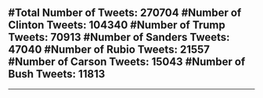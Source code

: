 #Total Number of Tweets: 270704 
#Number of Clinton Tweets: 104340
#Number of Trump Tweets: 70913
#Number of Sanders Tweets: 47040
#Number of Rubio Tweets: 21557
#Number of Carson Tweets: 15043
#Number of Bush Tweets: 11813
---
---
